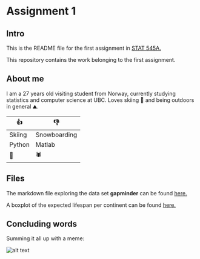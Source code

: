 # Assignment 1

## Intro

This is the README file for the first assignment in [STAT 545A.](http://www.stat545.com/Classroom)

This repository contains the work belonging to the first assignment. 

## About me
I am a 27 years old visiting student from Norway, currently studying statistics and computer science at UBC. Loves skiing :ski:  and being outdoors in general :mountain:.

|    **:thumbsup:**    | **:thumbsdown:** |
|----------------|------------|
| Skiing  | Snowboarding |
| Python      | Matlab  |
| :pizza: | :spider:  |



## Files

The markdown file exploring the data set  **gapminder** can be found [here.](hw01_gapminder.Rmd)

A boxplot of the expected lifespan per continent can be found [here.](hw01_gapminder_files/figure-markdown_github/unnamed-chunk-4-1.png)

## Concluding words
Summing it all up with a meme:

![alt text](https://pics.me.me/matlab-the-language-of-technical-computing-o-tm-r-studio-32056306.png)

